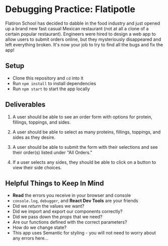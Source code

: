 # Debugging Practice: Flatipotle

Flatiron School has decided to dabble in the food industry and just opened up a
brand new fast casual Mexican restaurant (not at all a clone of a certain
popular restaurant). Engineers were hired to design a web app to allow users to
submit orders online, but they mysteriously disappeared and left everything
broken. It's now your job to try to find all the bugs and fix the app!

## Setup

- Clone this repository and `cd` into it
- Run `npm install` to install dependencies
- Run `npm start` to start the app locally

## Deliverables

1. A user should be able to see an order form with options for protein,
   fillings, toppings, and sides.

2. A user should be able to select as many proteins, fillings, toppings, and
   sides as they desire.

3. A user should be able to submit the form with their selections and see their
   order(s) listed under "All Orders."

4. If a user selects any sides, they should be able to click on a button to view
   their side choices.

## Helpful Things to Keep In Mind

- **Read** the errors you receive in your browser and console
- `console.log`, `debugger`, and **React Dev Tools** are your friends
- Did we _return_ the values we want?
- Did we import and export our components correctly?
- Did we pass down the _props_ that we need?
- Are our functions defined with the correct parameters?
- How do we change state?
- This app uses Semantic for styling - you will not need to worry about any
  errors here...
